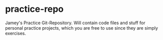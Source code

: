 # practice-repo
Jamey's Practice Git-Repository. Will contain code files and stuff for personal practice projects, which you are free to use since they are simply exercises.
